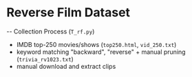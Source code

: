Reverse Film Dataset
===




--
Collection Process (`T_rf.py`)
- IMDB top-250 movies/shows (`top250.html`, `vid_250.txt`)
- keyword matching "backward", "reverse" + manual pruning (`trivia_rv1023.txt`)
- manual download and extract clips
